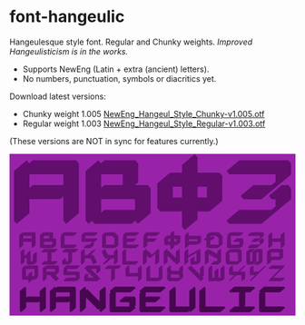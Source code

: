 # font-hangeulic
Hangeulesque style font. Regular and Chunky weights. 
_Improved Hangeulisticism is in the works._

* Supports NewEng (Latin + extra (ancient) letters).
* No numbers, punctuation, symbols or diacritics yet.

Download latest versions:
* Chunky weight 1.005 [NewEng_Hangeul_Style_Chunky-v1.005.otf](NewEng_Hangeul_Style_Chunky-v1.005.otf)
* Regular weight 1.003 [NewEng_Hangeul_Style_Regular-v1.003.otf](NewEng_Hangeul_Style_Regular-v1.003.otf)

(These versions are NOT in sync for features currently.)

![Hangeulic font demo image](Images/Hangeulic%20Font%20Cover%20landscape.svg)

